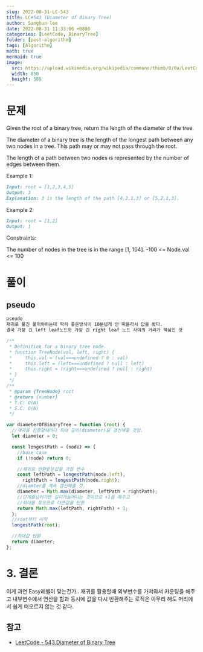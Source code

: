 ```yaml
---
slug: 2022-08-31-LC-543
title: LC#543 (Diameter of Binary Tree)
author: Sanghun lee
date: 2022-08-31 11:33:00 +0800
categories: [LeetCode, BinaryTree]
folder: [post-algorithm]
tags: [Algorithm]
math: true
mermaid: true
image:
  src: https://upload.wikimedia.org/wikipedia/commons/thumb/0/0a/LeetCode_Logo_black_with_text.svg/640px-LeetCode_Logo_black_with_text.svg.png
  width: 850
  height: 585
---
```


# 문제

Given the root of a binary tree, return the length of the diameter of the tree.

The diameter of a binary tree is the length of the longest path between any two nodes in a tree. This path may or may not pass through the root.

The length of a path between two nodes is represented by the number of edges between them.

Example 1:

```md
Input: root = [1,2,3,4,5]
Output: 3
Explanation: 3 is the length of the path [4,2,1,3] or [5,2,1,3].
```

Example 2:

```md
Input: root = [1,2]
Output: 1
```

Constraints:

The number of nodes in the tree is in the range [1, 104].
-100 <= Node.val <= 100

# 풀이

## pseudo

```md
pseudo
재귀로 풀긴 풀어야하는데 딱히 좋은방식이 10분넘게 안 떠올라서 답을 봤다.
결국 가장 긴 left leaf노드와 가장 긴 right leaf 노드 사이의 거리가 핵심인 것
```

```javascript
/**
 * Definition for a binary tree node.
 * function TreeNode(val, left, right) {
 *     this.val = (val===undefined ? 0 : val)
 *     this.left = (left===undefined ? null : left)
 *     this.right = (right===undefined ? null : right)
 * }
 */
/**
 * @param {TreeNode} root
 * @return {number}
 * T.C: O(N)
 * S.C: O(N)
 */

var diameterOfBinaryTree = function (root) {
  //재귀를 진행할때마다 최대 길이(diameter)를 갱신해줄 것임.
  let diameter = 0;

  const longestPath = (node) => {
    //base case
    if (!node) return 0;

    //재귀로 반환받은값을 가질 변수
    const leftPath = longestPath(node.left),
      rightPath = longestPath(node.right);
    //diamter를 계속 갱신해줄 것.
    diameter = Math.max(diameter, leftPath + rightPath);
    //단계를넘어가면 길이가늘어나는 것이므로 +1을 해주고
    //최대를 찾으므로 더큰값을 반환
    return Math.max(leftPath, rightPath) + 1;
  };
  //root부터 시작
  longestPath(root);

  //최대값 반환
  return diameter;
};
```

# 3. 결론

이게 과연 Easy레벨이 맞는건가..
재귀를 활용할때 외부변수를 가져와서 카운팅을 해주고 내부변수에서 연산을 함과 동시에 값을 다시 반환해주는 로직은
아무리 해도 머리에서 쉽게 떠오르지 않는 것 같다.

## 참고

- [LeetCode - 543.Diameter of Binary Tree](https://leetcode.com/submissions/detail/787779620/)
